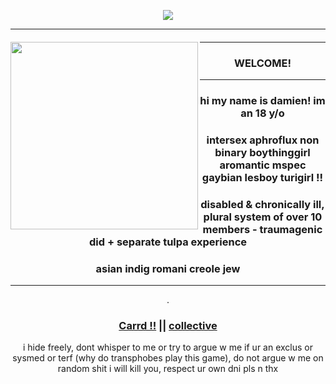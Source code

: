 *<p align=center>* ![](https://files.shapes.inc/avatar_033e016d-11f6-4710-92c4-71e88c5ba21e.png)

---

#### []()

<img align="left" width="300" height="300" src="https://img1.picmix.com/output/stamp/normal/7/0/7/8/2438707_ff479.png">

---

### *<p align=center>* WELCOME!

---
### *<p align=center>* hi my name is  damien! im an 18 y/o 
### *<p align=center>* intersex aphroflux non binary boythinggirl aromantic mspec gaybian lesboy turigirl !!
### *<p align=center>* disabled & chronically ill, plural system of over 10 members - traumagenic did + separate tulpa experience
### *<p align=center>* asian indig romani creole jew


---

<p align=center> .

### *<p align=center>* [Carrd !!](https://rentry.co/e8) || [collective](https://rentry.co/plurality) 
  
<p align=center> i hide freely, dont whisper to me or try to argue w me if ur an exclus or sysmed or terf (why do transphobes play this game), do not argue w me on random shit i will kill you, respect ur own dni pls n thx
